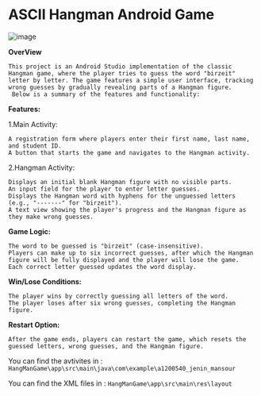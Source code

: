 # ASCII Hangman Android Game

![image](https://github.com/user-attachments/assets/9e52d2f5-08ef-4041-a3c0-b9d736e068cf)

**OverView**
```
This project is an Android Studio implementation of the classic Hangman game, where the player tries to guess the word "birzeit"
letter by letter. The game features a simple user interface, tracking wrong guesses by gradually revealing parts of a Hangman figure.
 Below is a summary of the features and functionality:
```

**Features:**

1.Main Activity:
```
A registration form where players enter their first name, last name, and student ID.
A button that starts the game and navigates to the Hangman activity.
```
2.Hangman Activity:
```
Displays an initial blank Hangman figure with no visible parts.
An input field for the player to enter letter guesses.
Displays the Hangman word with hyphens for the unguessed letters (e.g., "-------" for "birzeit").
A text view showing the player's progress and the Hangman figure as they make wrong guesses.
```
**Game Logic:**
```
The word to be guessed is "birzeit" (case-insensitive).
Players can make up to six incorrect guesses, after which the Hangman figure will be fully displayed and the player will lose the game.
Each correct letter guessed updates the word display.
```

**Win/Lose Conditions:**
```
The player wins by correctly guessing all letters of the word.
The player loses after six wrong guesses, completing the Hangman figure.
```
**Restart Option:**
```
After the game ends, players can restart the game, which resets the guessed letters, wrong guesses, and the Hangman figure.
```


You can find the avtivites in : ```HangManGame\app\src\main\java\com\example\a1200540_jenin_mansour```

You can find the XML files in : ```HangManGame\app\src\main\res\layout```



